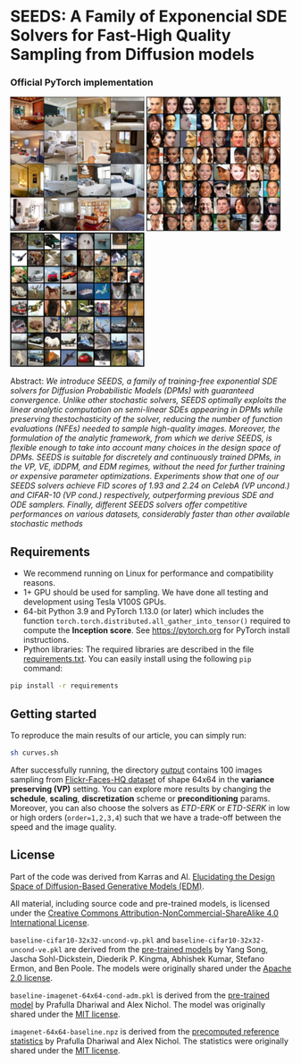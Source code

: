 # SEEDS: A Family of Exponencial SDE Solvers for Fast-High Quality Sampling from Diffusion models
### Official PyTorch implementation 

<p float="left">
  <img src="/assets/grid_bedroom.png" width="240" />
  <img src="/assets/grid_celeba.png" width="240" />
  <img src="/assets/grid_cifar10.png" width="240" /> 
</p>

Abstract: *We introduce SEEDS, a family of training-free exponential SDE solvers for Diffusion Probabilistic Models (DPMs) with guaranteed convergence. Unlike other stochastic solvers, SEEDS optimally exploits the linear analytic computation on semi-linear SDEs appearing in DPMs while preserving thestochasticity of the solver, reducing the number of function evaluations (NFEs) needed to sample high-quality images. Moreover, the formulation of the analytic framework, from which we derive SEEDS, is flexible enough to take into account many choices in the design space of DPMs. SEEDS is suitable for discretely and continuously trained DPMs, in the VP, VE, iDDPM, and EDM regimes, without the need for further training or expensive parameter optimizations. Experiments show that one of our SEEDS solvers achieve FID scores of 1.93 and 2.24 on CelebA (VP uncond.) and CIFAR-10 (VP cond.) respectively, outperforming previous SDE and ODE samplers. Finally, different SEEDS solvers offer competitive performances on various datasets, considerably faster than other available stochastic methods*


## Requirements
* We recommend running on Linux for performance and compatibility reasons. 
* 1+ GPU should be used for sampling. We have done all testing and development using Tesla V100S GPUs.
* 64-bit Python 3.9 and PyTorch 1.13.0 (or later) which includes the function `torch.torch.distributed.all_gather_into_tensor()` required to compute the **Inception score**. See https://pytorch.org for PyTorch install instructions.
* Python libraries: The required libraries are described in the file [requirements.txt](./requirements.txt). You can easily install using the following `pip` command:
```.bash
pip install -r requirements
```

## Getting started
To reproduce the main results of our article, you can simply run:
```.bash
sh curves.sh
```
After successfully running, the directory [output](./output) contains 100 images sampling from [Flickr-Faces-HQ dataset](https://github.com/NVlabs/ffhq-dataset) of shape 64x64 in the **variance preserving (VP)** setting. You can explore more results by changing the **schedule**, **scaling**, **discretization** scheme or **preconditioning** params. Moreover, you can also choose the solvers as *ETD-ERK* or *ETD-SERK* in low or high orders (`order=1,2,3,4`) such that we have a trade-off between the speed and the image quality.

## License

Part of the code was derived from Karras and Al. [Elucidating the Design Space of Diffusion-Based Generative Models (EDM)](https://github.com/NVlabs/edm).

All material, including source code and pre-trained models, is licensed under the [Creative Commons Attribution-NonCommercial-ShareAlike 4.0 International License](http://creativecommons.org/licenses/by-nc-sa/4.0/).

`baseline-cifar10-32x32-uncond-vp.pkl` and `baseline-cifar10-32x32-uncond-ve.pkl` are derived from the [pre-trained models](https://github.com/yang-song/score_sde_pytorch) by Yang Song, Jascha Sohl-Dickstein, Diederik P. Kingma, Abhishek Kumar, Stefano Ermon, and Ben Poole. The models were originally shared under the [Apache 2.0 license](https://github.com/yang-song/score_sde_pytorch/blob/main/LICENSE).

`baseline-imagenet-64x64-cond-adm.pkl` is derived from the [pre-trained model](https://github.com/openai/guided-diffusion) by Prafulla Dhariwal and Alex Nichol. The model was originally shared under the [MIT license](https://github.com/openai/guided-diffusion/blob/main/LICENSE).

`imagenet-64x64-baseline.npz` is derived from the [precomputed reference statistics](https://github.com/openai/guided-diffusion/tree/main/evaluations) by Prafulla Dhariwal and Alex Nichol. The statistics were
originally shared under the [MIT license](https://github.com/openai/guided-diffusion/blob/main/LICENSE).
